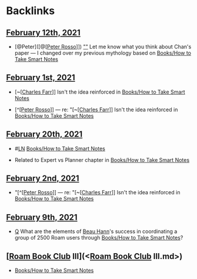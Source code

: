 
# Backlinks
## [February 12th, 2021](<February 12th, 2021.md>)
- [@Peter]([@[[Peter Rosso](<../@[[Peter Rosso.md>)]]) [""](((oUrBVnzPi))) Let me know what you think about Chan's paper — I changed over my previous mythology based on [Books/How to Take Smart Notes](<../Books/How to Take Smart Notes.md>)

## [February 1st, 2021](<February 1st, 2021.md>)
- [~[[Charles Farr](<../~[[Charles Farr.md>)]] Isn't the idea reinforced in [Books/How to Take Smart Notes](<../Books/How to Take Smart Notes.md>)

- [^[[Peter Rosso](<../^[[Peter Rosso.md>)]] — re: "[~[[Charles Farr](<../~[[Charles Farr.md>)]] Isn't the idea reinforced in [Books/How to Take Smart Notes](<../Books/How to Take Smart Notes.md>)

## [February 20th, 2021](<February 20th, 2021.md>)
- #[LN](<../LN.md>) [Books/How to Take Smart Notes](<../Books/How to Take Smart Notes.md>)

- Related to Expert vs Planner chapter in [Books/How to Take Smart Notes](<../Books/How to Take Smart Notes.md>)

## [February 2nd, 2021](<February 2nd, 2021.md>)
- "[^[[Peter Rosso](<../^[[Peter Rosso.md>)]] — re: "[~[[Charles Farr](<../~[[Charles Farr.md>)]] Isn't the idea reinforced in [Books/How to Take Smart Notes](<../Books/How to Take Smart Notes.md>)

## [February 9th, 2021](<February 9th, 2021.md>)
- [Q](<../Q.md>) What are the elements of [Beau Hann](<../Beau Hann.md>)'s success in coordinating a group of 2500 Roam users through [Books/How to Take Smart Notes](<../Books/How to Take Smart Notes.md>)?

## [[Roam Book Club](<../[Roam Book Club.md>) III](<[Roam Book Club](<../Roam Book Club.md>) III.md>)
- [Books/How to Take Smart Notes](<../Books/How to Take Smart Notes.md>)

